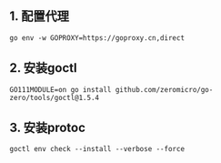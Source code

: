 ## 1. 配置代理
```
go env -w GOPROXY=https://goproxy.cn,direct
```
## 2. 安装goctl
```
GO111MODULE=on go install github.com/zeromicro/go-zero/tools/goctl@1.5.4
```
## 3. 安装protoc
```
goctl env check --install --verbose --force
```
